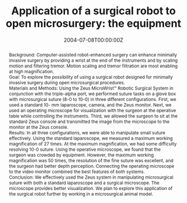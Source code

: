 ---
title: "Application of a surgical robot to open microsurgery: the equipment"
authors:
- Alex-Cao
date: "2004-07-08T00:00:00Z"
doi: "https://doi.org/10.1089/109264103322381591"

# Schedule page publish date (NOT publication's date).
publishDate: "2020-08-18T00:00:00Z"

# Publication type.
# Legend: 0 = Uncategorized; 1 = Conference paper; 2 = Journal article;
# 3 = Preprint / Working Paper; 4 = Report; 5 = Book; 6 = Book section;
# 7 = Thesis; 8 = Patent
publication_types: ["2"]

# Publication name and optional abbreviated publication name.
publication: Pediatric Endosurgery and Innovative Techniques
publication_short: Pediatric Endosurgery and Innovative Techniques

abstract: "Background: Computer-assisted robot-enhanced surgery can enhance minimally invasive surgery by providing a wrist at the end of the instruments and by scaling motion and filtering tremor. Motion scaling and tremor filtration are most enabling at high magnification.


Goal: To explore the possibility of using a surgical robot designed for minimally invasive surgery during open microsurgical procedures.


Materials and Methods: Using the Zeus MicroWrist™ Robotic Surgical System in conjunction with the triple-alpha port, we performed suture tasks on a glove box with microsurgical suture (8-0 to 10-0) in three different configurations. First, we used a standard 10- mm laparoscope, camera, and the Zeus monitor. Next, we used an operating microscope for visualization with the surgeon at the operative table while controlling the instruments. Third, we allowed the surgeon to sit at the standard Zeus console and transmitted the image from the microscope to the monitor at the Zeus console.


Results: In all three configurations, we were able to manipulate small suture effectively. Using the standard laparoscope, we measured a maximum working magnification of 27 times. At the maximum magnification, we had some difficulty resolving 10-0 suture. Using the operative microscope, we found that the surgeon was crowded by equipment. However, the maximum working magnification was 50 times, the resolution of the fine suture was excellent, and the surgeon had better depth perception. Connecting the operating microscope to the video monitor combined the best features of both systems.


Conclusion: We effectively used the Zeus system in manipulating microsurgical suture with both a standard laparoscope and a surgical microscope. The microscope provides better visualization. We plan to explore this application of the surgical robot further by working in a microsurgical animal model."

# Summary. An optional shortened abstract.
# summary: Lorem ipsum dolor sit amet, consectetur adipiscing elit. Duis posuere tellus ac convallis placerat. Proin tincidunt magna sed ex sollicitudin condimentum.

tags:
- Pediatrics
- Endosurgery
- Surgical Robot
- Microsurgery
- Motion scaling

featured: false

links:
- name: Online Access
  url: https://www.liebertpub.com/doi/10.1089/109264103322381591
# url_pdf: 
# url_code: '#'
# url_dataset: '#'
# url_poster: '#'
# url_project: ''
# url_slides: ''
# url_source: '#'
# url_video: '#'

# Featured image
# To use, add an image named `featured.jpg/png` to your page's folder. 
# image:
#   caption: ''
#   focal_point: ""
#   preview_only: false

# Associated Projects (optional).
#   Associate this publication with one or more of your projects.
#   Simply enter your project's folder or file name without extension.
#   E.g. `internal-project` references `content/project/internal-project/index.md`.
#   Otherwise, set `projects: []`.
# projects:


# Slides (optional).
#   Associate this publication with Markdown slides.
#   Simply enter your slide deck's filename without extension.
#   E.g. `slides: "example"` references `content/slides/example/index.md`.
#   Otherwise, set `slides: ""`.
slides: ""
---